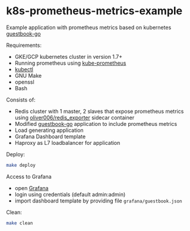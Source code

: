 # k8s-prometheus-metrics-example
Example application with prometheus metrics based on kubernetes [guestbook-go](https://github.com/kubernetes/kubernetes/tree/master/examples/guestbook-go)

Requirements:
* GKE/GCP kubernetes cluster in version 1.7+
* Running prometheus using [kube-prometheus](https://github.com/coreos/prometheus-operator/tree/master/contrib/kube-prometheus)
* [kubectl](https://kubernetes.io/docs/tasks/tools/install-kubectl/)
* GNU Make
* openssl
* Bash

Consists of:
* Redis cluster with 1 master, 2 slaves that expose prometheus metrics using [oliver006/redis_exporter](https://github.com/oliver006/redis_exporter) sidecar container
* Modified [guestbook-go](https://github.com/kubernetes/kubernetes/tree/master/examples/guestbook-go) application to include prometheus metrics
* Load generating application
* Grafana Dashboard template
* Haproxy as L7 loadbalancer for application

Deploy:
```bash
make deploy
```


Access to Grafana
* open [Grafana](http://localhost:8001/api/v1/proxy/namespaces/monitoring/services/grafana:3000)
* login using credentials (default admin:admin)
* import dashboard template by providing file `grafana/guestbook.json`


Clean:
```bash
make clean
```
